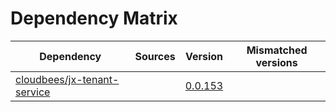 # Dependency Matrix

Dependency | Sources | Version | Mismatched versions
---------- | ------- | ------- | -------------------
[cloudbees/jx-tenant-service](https://github.com/cloudbees/jx-tenant-service) |  | [0.0.153](https://github.com/cloudbees/jx-tenant-service/releases/tag/v0.0.153) | 
